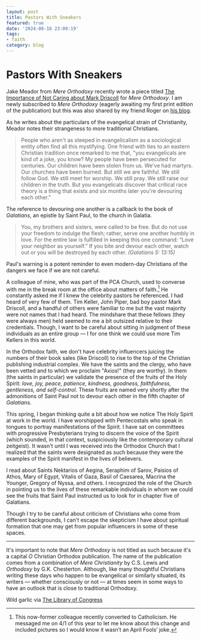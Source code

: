 ```yaml
---
layout: post
title: Pastors With Sneakers
featured: true
date: '2024-08-18 23:00:19'
tags:
- faith
category: blog
---
```


# Pastors With Sneakers

Jake Meador from *Mere Orthodoxy* recently wrote a piece titled [The Importance of Not Caring about Mark Driscoll](https://mereorthodoxy.com/after-evangelicalism-new-mainline) for *Mere Orthodoxy*. I am newly subscribed to _Mere Orthodoxy_ (eagerly awaiting my first print edition of the publication) but this was also shared by my friend Roger on [his blog](https://intellectualoid.com). 

As he writes about the particulars of the evangelical strain of Christianity, Meador notes their strangeness to more traditional Christians.

> People who aren't as steeped in evangelicalism as a sociological entity often find all this mystifying. One friend with ties to an eastern Christian tradition once remarked to me that, "you evangelicals are kind of a joke, you know? My people have been persecuted for centuries. Our children have been stolen from us. We've had martyrs. Our churches have been burned. But still we are faithful. We still follow God. We still meet for worship. We still pray. We still raise our children in the truth. But you evangelicals discover that critical race theory is a thing that exists and six months later you're devouring each other."

The reference to devouring one another is a callback to the book of _Galatians_, an epistle by Saint Paul, to the church in Galatia.

> You, my brothers and sisters, were called to be free. But do not use your freedom to indulge the flesh; rather, serve one another humbly in love. For the entire law is fulfilled in keeping this one command: “Love your neighbor as yourself.” If you bite and devour each other, watch out or you will be destroyed by each other. _(Galatians 5: 13:15)_

Paul's warning is a potent reminder to even modern-day Christians of the dangers we face if we are not careful. 

A colleague of mine, who was part of the PCA Church, used to converse with me in the break room at the office about matters of faith.[^1] He constantly asked me if I knew the celebrity pastors he referenced. I had heard of very few of them. Tim Keller, John Piper, bad boy pastor Mark Driscoll, and a handful of others were familiar to me but the vast majority were not names that I had heard. The mindshare that these fellows (they were always men) held seemed to me a bit outsized relative to their credentials. Though, I want to be careful about sitting in judgment of these individuals as an entire group — I for one think we could use more Tim Kellers in this world. 

In the Orthodox faith, we don't have celebrity influencers juicing the numbers of their book sales (like Driscoll) to rise to the top of the Christian publishing industrial complex. We have the saints and the clergy, who have been vetted and to which we proclaim "Axios!" (they are worthy). In them (the saints in particular) we validate the presence of the fruits of the Holy Spirit: _love, joy, peace, patience, kindness, goodness, faithfulness, gentleness, and self-control_. These fruits are named very shortly after the admonitions of Saint Paul not to devour each other in the fifth chapter of _Galatians_.

This spring, I began thinking quite a bit about how we notice The Holy Spirit at work in the world. I have worshipped with Pentecostals who speak in tongues to portray manifestations of the Spirit. I have sat on committees with progressive Presbyterians trying to discern the voice of the Spirit (which sounded, in that context, suspiciously like the contemporary cultural zeitgeist). It wasn't until I was received into the Orthodox Church that I realized that the saints were designated as such because they were the examples of the Spirit manifest in the lives of believers. 

I read about Saints Nektarios of Aegina, Seraphim of Sarov, Paisios of Athos, Mary of Egypt, Vitalis of Gaza, Basil of Caesarea, Macrina the Younger, Gregory of Nyssa, and others. I recognized the role of the Church in pointing us to the lives of these remarkable individuals in whom we could see the fruits that Saint Paul instructed us to look for in chapter five of Galatians. 

Though I try to be careful about criticism of Christians who come from different backgrounds, I can't escape the skepticism I have about spiritual formation that one may get from popular influencers in some of these spaces. 

---- 

It's important to note that *Mere Orthodoxy* is not titled as such because it's a capital _O_ Christian Orthodox publication. The name of the publication comes from a combination of *Mere Christianity* by C.S. Lewis and *Orthodoxy* by G.K. Chesterton. Although, like many thoughtful Christians writing these days who happen to be evangelical or similarly situated, its writers — whether consciously or not — at times seem in some ways to have an outlook that is close to traditional Orthodoxy. 

Wild garlic via [The Library of Congress](https://www.loc.gov/item/2019696078/)

[^1]: This now-former colleague recently converted to Catholicism. He messaged me on 4/1 of this year to let me know about this change and included pictures so I would know it wasn’t an April Fools’ joke. 